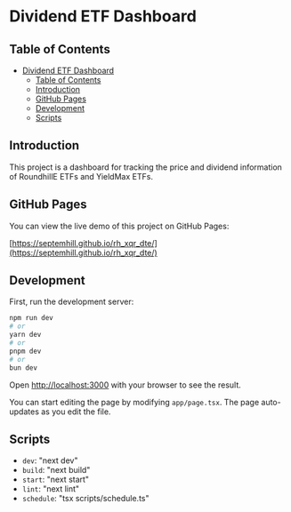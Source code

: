 # Dividend ETF Dashboard

## Table of Contents

- [Dividend ETF Dashboard](#dividend-etf-dashboard)
  - [Table of Contents](#table-of-contents)
  - [Introduction](#introduction)
  - [GitHub Pages](#github-pages)
  - [Development](#development)
  - [Scripts](#scripts)

## Introduction

This project is a dashboard for tracking the price and dividend information of RoundhillE ETFs and YieldMax ETFs.

## GitHub Pages

You can view the live demo of this project on GitHub Pages:

[https://septemhill.github.io/rh_xqr_dte/](https://septemhill.github.io/rh_xqr_dte/)

## Development

First, run the development server:

```bash
npm run dev
# or
yarn dev
# or
pnpm dev
# or
bun dev
```

Open [http://localhost:3000](http://localhost:3000) with your browser to see the result.

You can start editing the page by modifying `app/page.tsx`. The page auto-updates as you edit the file.

## Scripts

- `dev`: "next dev"
- `build`: "next build"
- `start`: "next start"
- `lint`: "next lint"
- `schedule`: "tsx scripts/schedule.ts"
